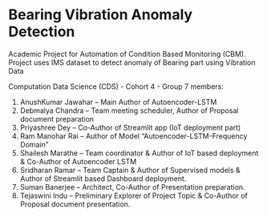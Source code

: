 # Bearing Vibration Anomaly Detection
Academic Project for Automation of Condition Based Monitoring (CBM). Project uses IMS dataset to detect anomaly of Bearing part using Vibration Data

Computation Data Science (CDS) - Cohort 4 - Group 7 members:
1. AnushKumar Jawahar – Main Author of Autoencoder-LSTM
2. Debmalya Chandra – Team meeting scheduler, Author of Proposal document preparation
3. Priyashree Dey – Co-Author of Streamlit app (IoT deployment part)
4. Ram Manohar Rai – Author of Model “Autoencoder-LSTM-Frequency Domain”
5. Shailesh Marathe – Team coordinator & Author of IoT based deployment & Co-Author of Autoencoder LSTM
6. Sridharan Ramar – Team Captain & Author of Supervised models & Author of Streamlit based Dashboard deployment.
7. Suman Banerjee – Architect, Co-Author of Presentation preparation.
8. Tejaswini Indu – Preliminary Explorer of Project Topic & Co-Author of Proposal document presentation. 

